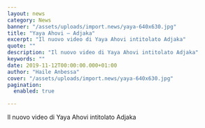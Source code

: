 ```yaml
---
layout: news
category: News
banner: "/assets/uploads/import.news/yaya-640x630.jpg"
title: "Yaya Ahovi – Adjaka"
excerpt: "Il nuovo video di Yaya Ahovi intitolato Adjaka"
quote: ""
description: "Il nuovo video di Yaya Ahovi intitolato Adjaka"
keywords: ""
date: 2019-11-12T00:00:00.000+01:00
author: "Haile Anbessa"
cover: "/assets/uploads/import.news/yaya-640x630.jpg"
pagination:
  enabled: true

---
```


Il nuovo video di Yaya Ahovi intitolato Adjaka